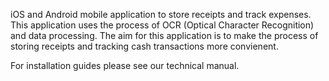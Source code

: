 iOS and Android mobile application to store receipts and track expenses.
This application uses the process of OCR (Optical Character Recognition) and data processing.
The aim for this application is to make the process of storing receipts and tracking cash transactions more convienent.

For installation guides please see our technical manual.